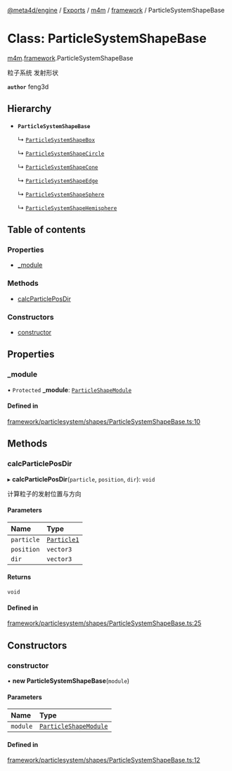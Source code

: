 [@meta4d/engine](../README.md) / [Exports](../modules.md) / [m4m](../modules/m4m.md) / [framework](../modules/m4m.framework.md) / ParticleSystemShapeBase

# Class: ParticleSystemShapeBase

[m4m](../modules/m4m.md).[framework](../modules/m4m.framework.md).ParticleSystemShapeBase

粒子系统 发射形状

**`author`** feng3d

## Hierarchy

- **`ParticleSystemShapeBase`**

  ↳ [`ParticleSystemShapeBox`](m4m.framework.ParticleSystemShapeBox.md)

  ↳ [`ParticleSystemShapeCircle`](m4m.framework.ParticleSystemShapeCircle.md)

  ↳ [`ParticleSystemShapeCone`](m4m.framework.ParticleSystemShapeCone.md)

  ↳ [`ParticleSystemShapeEdge`](m4m.framework.ParticleSystemShapeEdge.md)

  ↳ [`ParticleSystemShapeSphere`](m4m.framework.ParticleSystemShapeSphere.md)

  ↳ [`ParticleSystemShapeHemisphere`](m4m.framework.ParticleSystemShapeHemisphere.md)

## Table of contents

### Properties

- [\_module](m4m.framework.ParticleSystemShapeBase.md#_module)

### Methods

- [calcParticlePosDir](m4m.framework.ParticleSystemShapeBase.md#calcparticleposdir)

### Constructors

- [constructor](m4m.framework.ParticleSystemShapeBase.md#constructor)

## Properties

### \_module

• `Protected` **\_module**: [`ParticleShapeModule`](m4m.framework.ParticleShapeModule.md)

#### Defined in

[framework/particlesystem/shapes/ParticleSystemShapeBase.ts:10](https://github.com/meta4d-me/meta4d-engine/blob/cf6bfe6/src/framework/particlesystem/shapes/ParticleSystemShapeBase.ts#L10)

## Methods

### calcParticlePosDir

▸ **calcParticlePosDir**(`particle`, `position`, `dir`): `void`

计算粒子的发射位置与方向

#### Parameters

| Name | Type |
| :------ | :------ |
| `particle` | [`Particle1`](m4m.framework.Particle1.md) |
| `position` | `vector3` |
| `dir` | `vector3` |

#### Returns

`void`

#### Defined in

[framework/particlesystem/shapes/ParticleSystemShapeBase.ts:25](https://github.com/meta4d-me/meta4d-engine/blob/cf6bfe6/src/framework/particlesystem/shapes/ParticleSystemShapeBase.ts#L25)

## Constructors

### constructor

• **new ParticleSystemShapeBase**(`module`)

#### Parameters

| Name | Type |
| :------ | :------ |
| `module` | [`ParticleShapeModule`](m4m.framework.ParticleShapeModule.md) |

#### Defined in

[framework/particlesystem/shapes/ParticleSystemShapeBase.ts:12](https://github.com/meta4d-me/meta4d-engine/blob/cf6bfe6/src/framework/particlesystem/shapes/ParticleSystemShapeBase.ts#L12)
